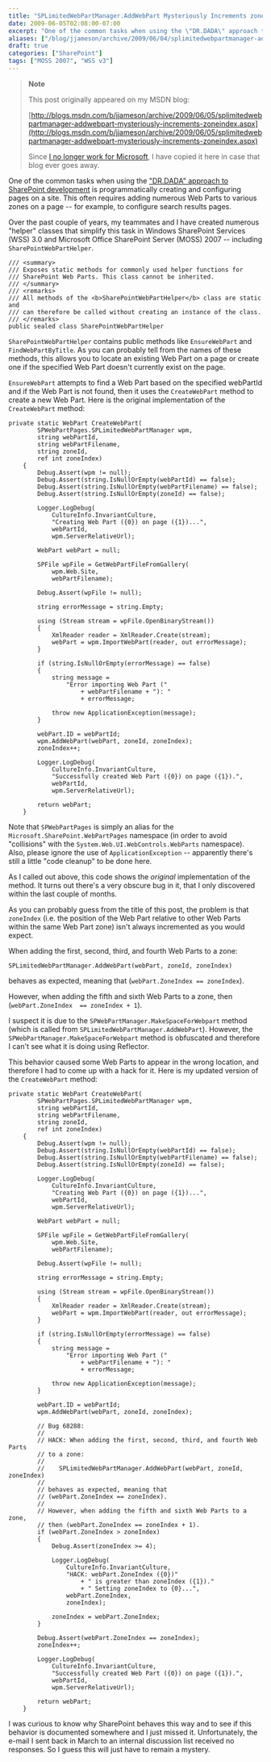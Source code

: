 ```yaml
---
title: "SPLimitedWebPartManager.AddWebPart Mysteriously Increments zoneIndex"
date: 2009-06-05T02:08:00-07:00
excerpt: "One of the common tasks when using the \"DR.DADA\" approach to SharePoint development is programmatically creating and configuring pages on a site. This often requires adding numerous Web Parts to various zones on a page -- for example, to configure search..."
aliases: ["/blog/jjameson/archive/2009/06/04/splimitedwebpartmanager-addwebpart-mysteriously-increments-zoneindex.aspx"]
draft: true
categories: ["SharePoint"]
tags: ["MOSS 2007", "WSS v3"]
---
```


> **Note**
>
> This post originally appeared on my MSDN blog:
>
> [http://blogs.msdn.com/b/jjameson/archive/2009/06/05/splimitedwebpartmanager-addwebpart-mysteriously-increments-zoneindex.aspx](http://blogs.msdn.com/b/jjameson/archive/2009/06/05/splimitedwebpartmanager-addwebpart-mysteriously-increments-zoneindex.aspx)
>
> Since
> [I no longer work for Microsoft](/blog/jjameson/2011/09/02/last-day-with-microsoft), I have copied it here in case that blog
> ever goes away.

One of the common tasks when using the ["DR.DADA" approach to SharePoint development](/blog/jjameson/2009/03/31/introducing-the-dr-dada-approach-to-sharepoint-development) is programmatically creating and  configuring pages on a site. This often requires adding numerous Web Parts to various  zones on a page -- for example, to configure search results pages.

Over the past couple of years, my teammates and I have created numerous "helper"  classes that simplify this task in Windows SharePoint Services (WSS) 3.0 and Microsoft  Office SharePoint Server (MOSS) 2007 -- including `SharePointWebPartHelper`.

```
/// <summary>
/// Exposes static methods for commonly used helper functions for
/// SharePoint Web Parts. This class cannot be inherited.
/// </summary>
/// <remarks>
/// All methods of the <b>SharePointWebPartHelper</b> class are static and
/// can therefore be called without creating an instance of the class.
/// </remarks>    
public sealed class SharePointWebPartHelper
```

`SharePointWebPartHelper` contains public methods like `EnsureWebPart`  and `FindWebPartByTitle`. As you can probably tell from the names of  these methods, this allows you to locate an existing Web Part on a page or create  one if the specified Web Part doesn't currently exist on the page.

`EnsureWebPart` attempts to find a Web Part based on the specified  webPartId and if the Web Part is not found, then it uses the `CreateWebPart`  method to create a new Web Part. Here is the original implementation of the `CreateWebPart` method:

```
private static WebPart CreateWebPart(
        SPWebPartPages.SPLimitedWebPartManager wpm,
        string webPartId,
        string webPartFilename,
        string zoneId,
        ref int zoneIndex)
    {
        Debug.Assert(wpm != null);
        Debug.Assert(string.IsNullOrEmpty(webPartId) == false);
        Debug.Assert(string.IsNullOrEmpty(webPartFilename) == false);
        Debug.Assert(string.IsNullOrEmpty(zoneId) == false);

        Logger.LogDebug(
            CultureInfo.InvariantCulture,
            "Creating Web Part ({0}) on page ({1})...",
            webPartId,
            wpm.ServerRelativeUrl);

        WebPart webPart = null;

        SPFile wpFile = GetWebPartFileFromGallery(
            wpm.Web.Site,
            webPartFilename);

        Debug.Assert(wpFile != null);

        string errorMessage = string.Empty;

        using (Stream stream = wpFile.OpenBinaryStream())
        {
            XmlReader reader = XmlReader.Create(stream);
            webPart = wpm.ImportWebPart(reader, out errorMessage);
        }

        if (string.IsNullOrEmpty(errorMessage) == false)
        {
            string message =
                "Error importing Web Part ("
                    + webPartFilename + "): "
                    + errorMessage;

            throw new ApplicationException(message);
        }

        webPart.ID = webPartId;
        wpm.AddWebPart(webPart, zoneId, zoneIndex);        
        zoneIndex++;
        
        Logger.LogDebug(
            CultureInfo.InvariantCulture,
            "Successfully created Web Part ({0}) on page ({1}).",
            webPartId,
            wpm.ServerRelativeUrl);

        return webPart;
    }
```

Note that `SPWebPartPages` is simply an alias for the `Microsoft.SharePoint.WebPartPages`  namespace (in order to avoid "collisions" with the `System.Web.UI.WebControls.WebParts`  namespace). Also, please ignore the use of `ApplicationException` --  apparently there's still a little "code cleanup" to be done here.

As I called out above, this code shows the *original* implementation of  the method. It turns out there's a very obscure bug in it, that I only discovered  within the last couple of months.

As you can probably guess from the title of this post, the problem is that `zoneIndex` (i.e. the position of the Web Part relative to other Web  Parts within the same Web Part zone) isn't always incremented as you would expect.

When adding the first, second, third, and fourth Web Parts to a zone:

```
SPLimitedWebPartManager.AddWebPart(webPart, zoneId, zoneIndex)
```

behaves as expected, meaning that (`webPart.ZoneIndex == zoneIndex`).

However, when adding the fifth and sixth Web Parts to a zone, then (`webPart.ZoneIndex  == zoneIndex + 1`).

I suspect it is due to the `SPWebPartManager.MakeSpaceForWebpart`  method (which is called from `SPLimitedWebPartManager.AddWebPart`). However,  the `SPWebPartManager.MakeSpaceForWebpart` method is obfuscated and therefore  I can't see what it is doing using Reflector.

This behavior caused some Web Parts to appear in the wrong location, and therefore  I had to come up with a hack for it. Here is my updated version of the `CreateWebPart`  method:

```
private static WebPart CreateWebPart(
        SPWebPartPages.SPLimitedWebPartManager wpm,
        string webPartId,
        string webPartFilename,
        string zoneId,
        ref int zoneIndex)
    {
        Debug.Assert(wpm != null);
        Debug.Assert(string.IsNullOrEmpty(webPartId) == false);
        Debug.Assert(string.IsNullOrEmpty(webPartFilename) == false);
        Debug.Assert(string.IsNullOrEmpty(zoneId) == false);

        Logger.LogDebug(
            CultureInfo.InvariantCulture,
            "Creating Web Part ({0}) on page ({1})...",
            webPartId,
            wpm.ServerRelativeUrl);

        WebPart webPart = null;

        SPFile wpFile = GetWebPartFileFromGallery(
            wpm.Web.Site,
            webPartFilename);

        Debug.Assert(wpFile != null);

        string errorMessage = string.Empty;

        using (Stream stream = wpFile.OpenBinaryStream())
        {
            XmlReader reader = XmlReader.Create(stream);
            webPart = wpm.ImportWebPart(reader, out errorMessage);
        }

        if (string.IsNullOrEmpty(errorMessage) == false)
        {
            string message =
                "Error importing Web Part ("
                    + webPartFilename + "): "
                    + errorMessage;

            throw new ApplicationException(message);
        }

        webPart.ID = webPartId;
        wpm.AddWebPart(webPart, zoneId, zoneIndex);

        // Bug 68288:
        //
        // HACK: When adding the first, second, third, and fourth Web Parts
        // to a zone:
        //
        //    SPLimitedWebPartManager.AddWebPart(webPart, zoneId, zoneIndex)
        //
        // behaves as expected, meaning that
        // (webPart.ZoneIndex == zoneIndex).
        //
        // However, when adding the fifth and sixth Web Parts to a zone,
        // then (webPart.ZoneIndex == zoneIndex + 1).
        if (webPart.ZoneIndex > zoneIndex)
        {
            Debug.Assert(zoneIndex >= 4);

            Logger.LogDebug(
                CultureInfo.InvariantCulture,
                "HACK: webPart.ZoneIndex ({0})"
                    + " is greater than zoneIndex ({1})."
                    + " Setting zoneIndex to {0}...",
                webPart.ZoneIndex,
                zoneIndex);

            zoneIndex = webPart.ZoneIndex;
        }

        Debug.Assert(webPart.ZoneIndex == zoneIndex);
        zoneIndex++;
        
        Logger.LogDebug(
            CultureInfo.InvariantCulture,
            "Successfully created Web Part ({0}) on page ({1}).",
            webPartId,
            wpm.ServerRelativeUrl);

        return webPart;
    }
```

I was curious to know why SharePoint behaves this way and to see if this behavior  is documented somewhere and I just missed it. Unfortunately, the e-mail I sent back  in March to an internal discussion list received no responses. So I guess this will  just have to remain a mystery.

